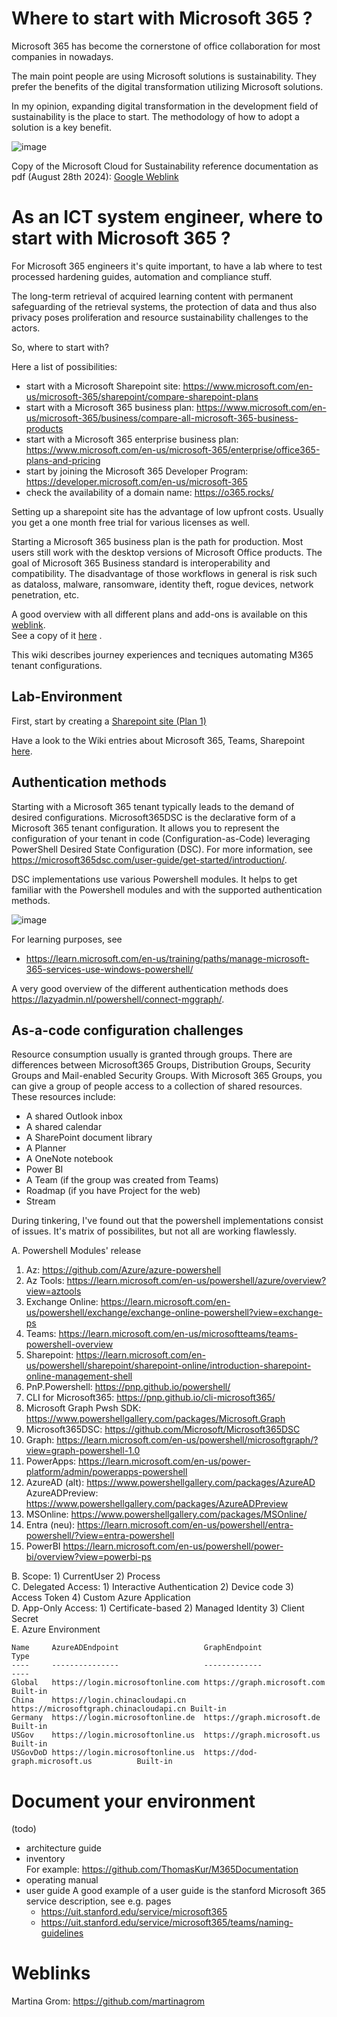
# Where to start with Microsoft 365 ?
Microsoft 365 has become the cornerstone of office collaboration for most companies in nowadays.

The main point people are using Microsoft solutions is sustainability. They prefer the benefits of the digital transformation utilizing Microsoft solutions.

In my opinion, expanding digital transformation in the development field of sustainability is the place to start. The methodology of how to adopt a solution is a key benefit.

![image](https://github.com/user-attachments/assets/ecaa827b-a8e1-4a68-97b2-790ff83797e6)


Copy of the Microsoft Cloud for Sustainability reference documentation as pdf (August 28th 2024): [Google Weblink](https://drive.google.com/file/d/1pJQFo2qVbLnonRO_NmCaZiwhHdlRMZrf/view?usp=sharing)

# As an ICT system engineer, where to start with Microsoft 365 ?
For Microsoft 365 engineers it's quite important, to have a lab where to test processed hardening guides, automation and compliance stuff.

The long-term retrieval of acquired learning content with permanent safeguarding of the retrieval systems, the protection of data and thus also privacy poses proliferation and resource sustainability challenges to the actors.

So, where to start with?

Here a list of possibilities:
- start with a Microsoft Sharepoint site: https://www.microsoft.com/en-us/microsoft-365/sharepoint/compare-sharepoint-plans
- start with a Microsoft 365 business plan: https://www.microsoft.com/en-us/microsoft-365/business/compare-all-microsoft-365-business-products
- start with a Microsoft 365 enterprise business plan: https://www.microsoft.com/en-us/microsoft-365/enterprise/office365-plans-and-pricing
- start by joining the Microsoft 365 Developer Program: https://developer.microsoft.com/en-us/microsoft-365
- check the availability of a domain name: https://o365.rocks/

Setting up a sharepoint site has the advantage of low upfront costs. Usually you get a one month free trial for various licenses as well.

Starting a Microsoft 365 business plan is the path for production.
Most users still work with the desktop versions of Microsoft Office products. The goal of Microsoft 365 Business standard is interoperability and compatibility. The disadvantage of those workflows in general is risk such as dataloss, malware, ransomware, identity theft, rogue devices, network penetration, etc.

A good overview with all different plans and add-ons is available on this [weblink](https://go.microsoft.com/fwlink/p/?LinkID=2139145&clcid=0x409&culture=en-us&country=us).  
See a copy of it [here](https://github.com/user-attachments/files/16452804/modern-work-plan-comparison-enterprise-352528.pdf) .

This wiki describes journey experiences and tecniques automating M365 tenant configurations.

Lab-Environment
-

First, start by creating a [Sharepoint site (Plan 1)](https://github.com/dcasota/m365-scripts/wiki/Create-and-configure-a-new-sharepoint-site-(plan-1))  

Have a look to the Wiki entries about Microsoft 365, Teams, Sharepoint [here](https://github.com/dcasota/m365-scripts/wiki).

Authentication methods
-
Starting with a Microsoft 365 tenant typically leads to the demand of desired configurations. Microsoft365DSC is the declarative form of a Microsoft 365 tenant configuration. It allows you to represent the configuration of your tenant in code (Configuration-as-Code) leveraging PowerShell Desired State Configuration (DSC). For more information, see https://microsoft365dsc.com/user-guide/get-started/introduction/.

DSC implementations use various Powershell modules. It helps to get familiar with the Powershell modules and with the supported authentication methods.

![image](https://github.com/user-attachments/assets/2dc570d7-6fdf-4f25-9c15-f7e7c0798cf0)

For learning purposes, see
- https://learn.microsoft.com/en-us/training/paths/manage-microsoft-365-services-use-windows-powershell/

A very good overview of the different authentication methods does https://lazyadmin.nl/powershell/connect-mggraph/.

As-a-code configuration challenges
-

Resource consumption usually is granted through groups. There are differences between Microsoft365 Groups, Distribution Groups, Security Groups and Mail-enabled Security Groups.
With Microsoft 365 Groups, you can give a group of people access to a collection of shared resources. These resources include:
- A shared Outlook inbox
- A shared calendar
- A SharePoint document library
- A Planner
- A OneNote notebook
- Power BI
- A Team (if the group was created from Teams)
- Roadmap (if you have Project for the web)
- Stream

During tinkering, I've found out that the powershell implementations consist of issues. It's matrix of possibilites, but not all are working flawlessly.

A. Powershell Modules' release  
   1. Az:                          https://github.com/Azure/azure-powershell  
   2. Az Tools:                    https://learn.microsoft.com/en-us/powershell/azure/overview?view=aztools  
   3. Exchange Online:             https://learn.microsoft.com/en-us/powershell/exchange/exchange-online-powershell?view=exchange-ps  
   4. Teams:                       https://learn.microsoft.com/en-us/microsoftteams/teams-powershell-overview  
   5. Sharepoint:                  https://learn.microsoft.com/en-us/powershell/sharepoint/sharepoint-online/introduction-sharepoint-online-management-shell  
   6. PnP.Powershell:              https://pnp.github.io/powershell/  
   7. CLI for Microsoft365:        https://pnp.github.io/cli-microsoft365/  
   8. Microsoft Graph Pwsh SDK:    https://www.powershellgallery.com/packages/Microsoft.Graph  
   9. Microsoft365DSC:             https://github.com/Microsoft/Microsoft365DSC  
   10. Graph:                       https://learn.microsoft.com/en-us/powershell/microsoftgraph/?view=graph-powershell-1.0  
   11. PowerApps:                   https://learn.microsoft.com/en-us/power-platform/admin/powerapps-powershell  
   12. AzureAD (alt):               https://www.powershellgallery.com/packages/AzureAD  
       AzureADPreview:              https://www.powershellgallery.com/packages/AzureADPreview
   13. MSOnline:                    https://www.powershellgallery.com/packages/MSOnline/  
   14. Entra (neu):                 https://learn.microsoft.com/en-us/powershell/entra-powershell/?view=entra-powershell
   15. PowerBI                      https://learn.microsoft.com/en-us/powershell/power-bi/overview?view=powerbi-ps 
    
B. Scope: 1) CurrentUser 2) Process  
C. Delegated Access: 1) Interactive Authentication 2) Device code 3) Access Token 4) Custom Azure Application  
D. App-Only Access: 1) Certificate-based 2) Managed Identity 3) Client Secret  
E. Azure Environment  
   ```
   Name     AzureADEndpoint                   GraphEndpoint                           Type
   ----     ---------------                   -------------                           ----
   Global   https://login.microsoftonline.com https://graph.microsoft.com             Built-in
   China    https://login.chinacloudapi.cn    https://microsoftgraph.chinacloudapi.cn Built-in
   Germany  https://login.microsoftonline.de  https://graph.microsoft.de              Built-in
   USGov    https://login.microsoftonline.us  https://graph.microsoft.us              Built-in
   USGovDoD https://login.microsoftonline.us  https://dod-graph.microsoft.us          Built-in
   ```

# Document your environment
(todo) 
- architecture guide
- inventory  
  For example: https://github.com/ThomasKur/M365Documentation  
- operating manual
- user guide
  A good example of a user guide is the stanford Microsoft 365 service description, see e.g. pages
  - https://uit.stanford.edu/service/microsoft365
  - https://uit.stanford.edu/service/microsoft365/teams/naming-guidelines

 
# Weblinks

Martina Grom: https://github.com/martinagrom


